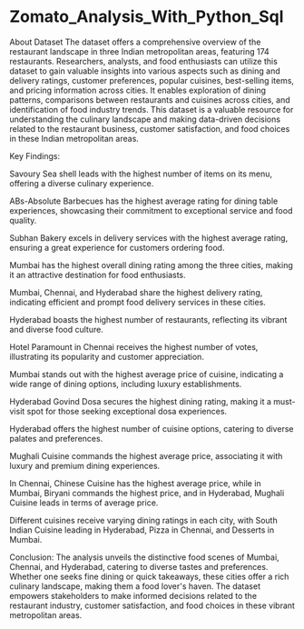 # Zomato_Analysis_With_Python_Sql
About Dataset
The dataset offers a comprehensive overview of the restaurant landscape in three Indian metropolitan areas, featuring 174 restaurants. Researchers, analysts, and food enthusiasts can utilize this dataset to gain valuable insights into various aspects such as dining and delivery ratings, customer preferences, popular cuisines, best-selling items, and pricing information across cities. It enables exploration of dining patterns, comparisons between restaurants and cuisines across cities, and identification of food industry trends. This dataset is a valuable resource for understanding the culinary landscape and making data-driven decisions related to the restaurant business, customer satisfaction, and food choices in these Indian metropolitan areas.

Key Findings:

Savoury Sea shell leads with the highest number of items on its menu, offering a diverse culinary experience.

ABs-Absolute Barbecues has the highest average rating for dining table experiences, showcasing their commitment to exceptional service and food quality.

Subhan Bakery excels in delivery services with the highest average rating, ensuring a great experience for customers ordering food.

Mumbai has the highest overall dining rating among the three cities, making it an attractive destination for food enthusiasts.

Mumbai, Chennai, and Hyderabad share the highest delivery rating, indicating efficient and prompt food delivery services in these cities.

Hyderabad boasts the highest number of restaurants, reflecting its vibrant and diverse food culture.

Hotel Paramount in Chennai receives the highest number of votes, illustrating its popularity and customer appreciation.

Mumbai stands out with the highest average price of cuisine, indicating a wide range of dining options, including luxury establishments.

Hyderabad Govind Dosa secures the highest dining rating, making it a must-visit spot for those seeking exceptional dosa experiences.

Hyderabad offers the highest number of cuisine options, catering to diverse palates and preferences.

Mughali Cuisine commands the highest average price, associating it with luxury and premium dining experiences.

In Chennai, Chinese Cuisine has the highest average price, while in Mumbai, Biryani commands the highest price, and in Hyderabad, Mughali Cuisine leads in terms of average price.

Different cuisines receive varying dining ratings in each city, with South Indian Cuisine leading in Hyderabad, Pizza in Chennai, and Desserts in Mumbai.

Conclusion:
The analysis unveils the distinctive food scenes of Mumbai, Chennai, and Hyderabad, catering to diverse tastes and preferences. Whether one seeks fine dining or quick takeaways, these cities offer a rich culinary landscape, making them a food lover's haven. The dataset empowers stakeholders to make informed decisions related to the restaurant industry, customer satisfaction, and food choices in these vibrant metropolitan areas.
